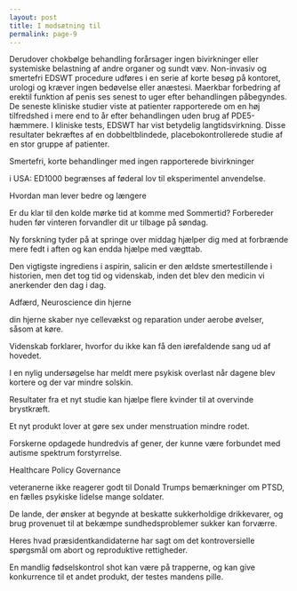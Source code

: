 ```yaml
---
layout: post
title: I modsætning til
permalink: page-9
---
```

<p>Derudover chokbølge behandling forårsager ingen bivirkninger eller systemiske belastning af andre organer og sundt væv. Non-invasiv og smertefri EDSWT procedure udføres i en serie af korte besøg på kontoret, urologi og kræver ingen bedøvelse eller anæstesi. Maerkbar forbedring af erektil funktion af penis ses senest to uger efter behandlingen påbegyndes. De seneste kliniske studier viste at patienter rapporterede om en høj tilfredshed i mere end to år efter behandlingen uden brug af PDE5-hæmmere. I kliniske tests, EDSWT har vist betydelig langtidsvirkning. Disse resultater bekræftes af en dobbeltblindede, placebokontrollerede studie af en stor gruppe af patienter.</p>
 
<p>Smertefri, korte behandlinger med ingen rapporterede bivirkninger</p>
 
<p>i USA: ED1000 begrænses af føderal lov til eksperimentel anvendelse.</p>
 
<p>Hvordan man lever bedre og længere</p>
 
<p>Er du klar til den kolde mørke tid at komme med Sommertid? Forbereder huden før vinteren forvandler dit ur tilbage på søndag.</p>
 
<p>Ny forskning tyder på at springe over middag hjælper dig med at forbrænde mere fedt i aften og kan endda hjælpe med vægttab.</p>
 
<p>Den vigtigste ingrediens i aspirin, salicin er den ældste smertestillende i historien, men det tog tid og videnskab, inden det blev den medicin vi anerkender den dag i dag.</p>
 
<p>Adfærd, Neuroscience din hjerne</p>
 
<p>din hjerne skaber nye cellevækst og reparation under aerobe øvelser, såsom at køre.</p>
 
<p>Videnskab forklarer, hvorfor du ikke kan få den iørefaldende sang ud af hovedet.</p>
 
<p>I en nylig undersøgelse har meldt mere psykisk overlast når dagene blev kortere og der var mindre solskin.</p>
 
<p>Resultater fra et nyt studie kan hjælpe flere kvinder til at overvinde brystkræft.</p>
 
<p>Et nyt produkt lover at gøre sex under menstruation mindre rodet.</p>
 
<p>Forskerne opdagede hundredvis af gener, der kunne være forbundet med autisme spektrum forstyrrelse.</p>
 
<p>Healthcare Policy Governance</p>
 
<p>veteranerne ikke reagerer godt til Donald Trumps bemærkninger om PTSD, en fælles psykiske lidelse mange soldater.</p>
 
<p>De lande, der ønsker at begynde at beskatte sukkerholdige drikkevarer, og brug provenuet til at bekæmpe sundhedsproblemer sukker kan forværre.</p>
 
<p>Heres hvad præsidentkandidaterne har sagt om det kontroversielle spørgsmål om abort og reproduktive rettigheder.</p>
 
<p>En mandlig fødselskontrol shot kan være på trapperne, og kan give konkurrence til et andet produkt, der testes mandens pille.</p>